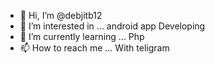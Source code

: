 - 👋 Hi, I’m @debjitb12
- 👀 I’m interested in ... android app Developing
- 🌱 I’m currently learning ... Php
- 📫 How to reach me ... With teligram

<!---
debjitb12/debjitb12 is a ✨ special ✨ repository because its `README.md` (this file) appears on your GitHub profile.
You can click the Preview link to take a look at your changes.
--->
